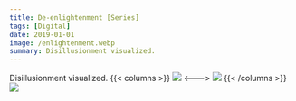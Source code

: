 ```yaml
---
title: De-enlightenment [Series]
tags: [Digital]
date: 2019-01-01
image: /enlightenment.webp
summary: Disillusionment visualized.
---
```

Disillusionment visualized.
{{< columns >}}
![](/type-experiment_-_37.webp)
<--->
![](/type-experiment_-_36.webp)
{{< /columns >}}
![](/Into_Oblivion.webp)